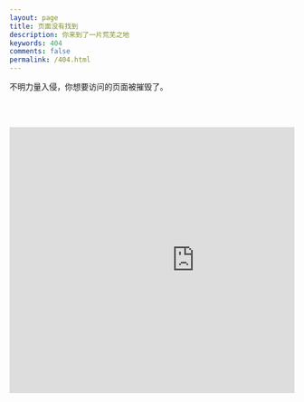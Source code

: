 ```yaml
---
layout: page
title: 页面没有找到
description: 你来到了一片荒芜之地
keywords: 404
comments: false
permalink: /404.html
---
```


<!-- 你来到这个页面，通常有两个原因。

## 一、链接错误

原因：博客搬迁造成的旧链接失效。

例子：《中文文案排版指北（简体中文版）》的链接是

```
http://blog.sudoyc.com/wiki/chinese-copywriting-guidelines/
```

请修改成

```
http://mazhuang.org/wiki/chinese-copywriting-guidelines/
```

改动要点：将域名 `mzlog.com` 改成 `flow-xmazhuang.org`。
 -->
<!-- **备用办法：** 在「[分类](/categories/)」中找。

## 二、维度攻击 -->

不明力量入侵，你想要访问的页面被摧毁了。

<!----------------------------------------------------------------
         mm
      /^(  )^\                     Ascii arts included in this page:
      \,(..),/                     - R2D2, provided by: http://www.chris.com/
        V~~V                       - Texts, generated from: http://www.network-science.de/ascii/  
                                   http:// cnfeat.github.io
            
------------------------------------------------------------------>

  <style>
    pre {
          background: none;
          border: none;
          overflow-x:hidden !important;

    }
  </style>

  <pre>         
<!-----x-----mm--
      /^(  )^\
      \,(..),/        Oops...
        V~~V                     
一定是发生了什么可怕的事情....希望不是BUG
                                                 _ooOoo_
                                                o8888888o
                                                88" . "88    
                                                (| -_- |)
                                                O\  =  /O
                                             ____/`---'\____
                                           .'  \\|     |//  `.
                                          /  \\|||  :  |||//  \
                                         /  _||||| -:- |||||-  \
                                         |   | \\\  -  /// |   |
                                         | \_|  ''\---/''  |   |
                                         \  .-\__  `-`  ___/-. /
                                       ___`. .'  /--.--\  `. . __
                                    ."" '<  `.___\_<|>_/___.'  >'"".
                                   | | :  `- \`.;`\ _ /`;.`/ - ` : | |
                                   \  \ `-.   \_ __\ /__ _/   .-` /  /
                              ======`-.____`-.___\_____/___.-`____.-'======
                                                 `=---='
                              ^^^^^^^^^^^^^^^^^^^^^^^^^^^^^^^^^^^^^^^^^^^^^
                                          佛祖保佑       永无BUG
 </pre>-->
<iframe id="frame" scrolling='no' frameborder='0' src='http://yibo.iyiyun.com/Home/Distribute/ad404/key/1255840'  width='654' height='470' style='display:block;'></iframe>

<script>
  // https 仅支持 https 外链
  $(function(){
      if (window.location.protocol == "https:"){
        $("#frame").attr("src","https://yibo.iyiyun.com/Home/Distribute/ad404/key/1255840");
    }
  });
</script>